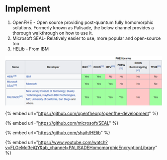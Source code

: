 # Implement

1. OpenFHE - Open source providing post-quantum fully homomorphic solutions. Formerly known as Palisade, the below channel provides a thorough walkthrough on how to use it.&#x20;
2. Microsoft SEAL- Relatively easier to use, more popular and open-source too
3. HELib - From IBM

![](<../.gitbook/assets/image (2).png>)

{% embed url="https://github.com/openfheorg/openfhe-development" %}

{% embed url="https://github.com/microsoft/SEAL" %}

{% embed url="https://github.com/shaih/HElib" %}

{% embed url="https://www.youtube.com/watch?v=FLGeMd3eiQY&ab_channel=PALISADEHomomorphicEncryptionLibrary" %}

